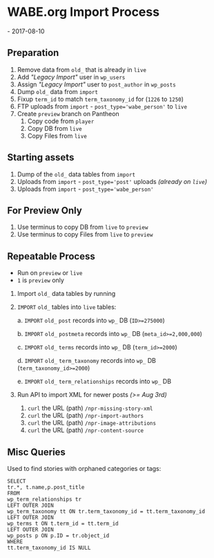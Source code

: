 # WABE.org Import Process
\- 2017-08-10

## Preparation
1. Remove data from `old_` that is already in `live`
2. Add _"Legacy Import"_ user in `wp_users`
3. Assign _"Legacy Import"_ user to `post_author` in `wp_posts`
4. Dump `old_` data from `import`
5. Fixup `term_id` to match `term_taxonomy_id` for (`1226` to `1250`)
6. FTP uploads from `import` - `post_type='wabe_person'` to `live`
7. Create `preview` branch on Pantheon
	1. Copy code from `player`
	2. Copy DB from `live`
	2. Copy Files from `live`

## Starting assets
1. Dump of the `old_` data tables from `import`
2. Uploads from `import` - `post_type='post'` uploads _(already on `live`)_
3. Uploads from `import` - `post_type='wabe_person'` 


## For Preview Only
1. Use terminus to copy DB from `live` to `preview` 
2. Use terminus to copy Files from `live` to `preview` 


## Repeatable Process 
- Run on `preview` or `live`
- `1` is `preview` only

1. Import `old_` data tables by running
2. `IMPORT` `old_` tables into `live` tables:
	
	a. `IMPORT` `old_` `post` records into `wp_` DB (`ID>=275000`)
	
	b. `IMPORT` `old_` `postmeta` records into `wp_` DB (`meta_id>=2,000,000`)

	c. `IMPORT` `old_` `terms` records into `wp_` DB (`term_id>=2000`)

	d. `IMPORT` `old_` `term_taxonomy` records into `wp_` DB (`term_taxonomy_id>=2000`)
	
	e. `IMPORT` `old_` `term_relationships` records into `wp_` DB

3. Run API to import XML for newer posts _(>= Aug 3rd)_
	
    1. `curl` the URL (path) `/npr-missing-story-xml`
    2. `curl` the URL (path) `/npr-import-authors`
    3. `curl` the URL (path) `/npr-image-attributions`
    4. `curl` the URL (path) `/npr-content-source`



## Misc Queries

Used to find stories with orphaned categories or tags:
````
SELECT
tr.*, t.name,p.post_title
FROM
wp_term_relationships tr
LEFT OUTER JOIN
wp_term_taxonomy tt ON tr.term_taxonomy_id = tt.term_taxonomy_id
LEFT OUTER JOIN
wp_terms t ON t.term_id = tt.term_id
LEFT OUTER JOIN
wp_posts p ON p.ID = tr.object_id
WHERE
tt.term_taxonomy_id IS NULL
````
